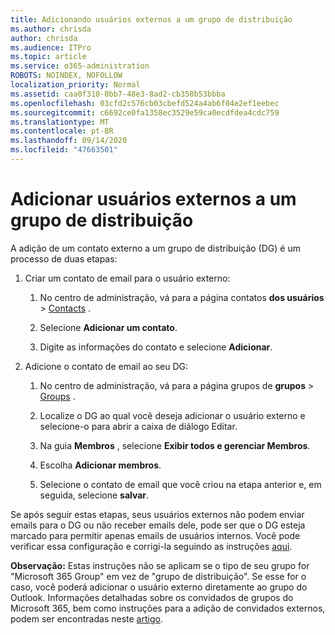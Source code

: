 ```yaml
---
title: Adicionando usuários externos a um grupo de distribuição
ms.author: chrisda
author: chrisda
ms.audience: ITPro
ms.topic: article
ms.service: o365-administration
ROBOTS: NOINDEX, NOFOLLOW
localization_priority: Normal
ms.assetid: caa0f310-0bb7-48e3-8ad2-cb358b53bbba
ms.openlocfilehash: 03cfd2c576cb03cbefd524a4ab6f04e2ef1eebec
ms.sourcegitcommit: c6692ce0fa1358ec3529e59ca0ecdfdea4cdc759
ms.translationtype: MT
ms.contentlocale: pt-BR
ms.lasthandoff: 09/14/2020
ms.locfileid: "47663501"
---
```

# <a name="add-external-users-to-a-distribution-group"></a>Adicionar usuários externos a um grupo de distribuição

A adição de um contato externo a um grupo de distribuição (DG) é um processo de duas etapas:
  
1. Criar um contato de email para o usuário externo:
    
    1. No centro de administração, vá para a página contatos **dos usuários**  >  [Contacts](https://admin.microsoft.com/adminportal/home#/Contact) . 
    
    2. Selecione **Adicionar um contato**.
    
    3. Digite as informações do contato e selecione **Adicionar**.
    
2. Adicione o contato de email ao seu DG:
    
    1. No centro de administração, vá para a página grupos de **grupos**  >  [Groups](https://admin.microsoft.com/adminportal/home#/groups) . 
    
    2. Localize o DG ao qual você deseja adicionar o usuário externo e selecione-o para abrir a caixa de diálogo Editar.
    
    3. Na guia **Membros** , selecione **Exibir todos e gerenciar Membros**. 
    
    4. Escolha **Adicionar membros**.
    
    5. Selecione o contato de email que você criou na etapa anterior e, em seguida, selecione **salvar**.
    
Se após seguir estas etapas, seus usuários externos não podem enviar emails para o DG ou não receber emails dele, pode ser que o DG esteja marcado para permitir apenas emails de usuários internos. Você pode verificar essa configuração e corrigi-la seguindo as instruções [aqui](https://docs.microsoft.com/exchange/mail-flow-best-practices/non-delivery-reports-in-exchange-online/fix-error-code-5-7-133-in-exchange-online).
  
 **Observação:** Estas instruções não se aplicam se o tipo de seu grupo for "Microsoft 365 Group" em vez de "grupo de distribuição". Se esse for o caso, você poderá adicionar o usuário externo diretamente ao grupo do Outlook. Informações detalhadas sobre os convidados de grupos do Microsoft 365, bem como instruções para a adição de convidados externos, podem ser encontradas neste [artigo](https://support.office.com/article/Guest-access-in-Office-365-Groups-bfc7a840-868f-4fd6-a390-f347bf51aff6.aspx).
  